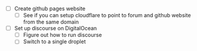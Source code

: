 
- [ ] Create github pages website
	- [ ] See if you can setup cloudflare to point to forum and github website from the same domain
- [ ] Set up discourse on DigitalOcean
	- [ ] Figure out how to run discourse
	- [ ] Switch to a single droplet